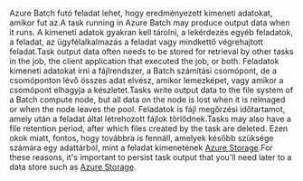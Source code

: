 <span data-ttu-id="4fcc7-101">Azure Batch futó feladat lehet, hogy eredményezett kimeneti adatokat, amikor fut az.</span><span class="sxs-lookup"><span data-stu-id="4fcc7-101">A task running in Azure Batch may produce output data when it runs.</span></span> <span data-ttu-id="4fcc7-102">A kimeneti adatok gyakran kell tárolni, a lekérdezés egyéb feladatok, a feladat, az ügyfélalkalmazás a feladat vagy mindkettő végrehajtott feladat.</span><span class="sxs-lookup"><span data-stu-id="4fcc7-102">Task output data often needs to be stored for retrieval by other tasks in the job, the client application that executed the job, or both.</span></span> <span data-ttu-id="4fcc7-103">Feladatok kimeneti adatokat írni a fájlrendszer, a Batch számítási csomópont, de a csomóponton lévő összes adat elvész, amikor lemezképet, vagy amikor a csomópont elhagyja a készletet.</span><span class="sxs-lookup"><span data-stu-id="4fcc7-103">Tasks write output data to the file system of a Batch compute node, but all data on the node is lost when it is reimaged or when the node leaves the pool.</span></span> <span data-ttu-id="4fcc7-104">Feladatok is fájl megőrzési időtartamot, amely után a feladat által létrehozott fájlok törlődnek.</span><span class="sxs-lookup"><span data-stu-id="4fcc7-104">Tasks may also have a file retention period, after which files created by the task are deleted.</span></span> <span data-ttu-id="4fcc7-105">Ezen okok miatt, fontos, hogy továbbra is fennáll, amelyek később szüksége számára egy adattárból, mint a feladat kimenetének [Azure Storage](https://docs.microsoft.com/azure/storage/).</span><span class="sxs-lookup"><span data-stu-id="4fcc7-105">For these reasons, it's important to persist task output that you'll need later to a data store such as [Azure Storage](https://docs.microsoft.com/azure/storage/).</span></span>

